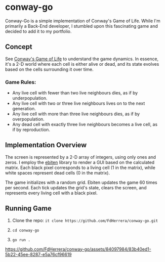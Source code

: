 # conway-go
Conway-Go is a simple implementation of Conway's Game of Life. While I'm primarily a Back-End developer, I stumbled upon this fascinating game and decided to add it to my portfolio.

## Concept
See [Conway's Game of Life](https://en.wikipedia.org/wiki/Conway%27s_Game_of_Life) to understand the game dynamics. In essence, it's a 2-D world where each cell is either alive or dead, and its state evolves based on the cells surrounding it over time.

### Game Rules:
- Any live cell with fewer than two live neighbours dies, as if by underpopulation.
- Any live cell with two or three live neighbours lives on to the next generation.
- Any live cell with more than three live neighbours dies, as if by overpopulation.
- Any dead cell with exactly three live neighbours becomes a live cell, as if by reproduction.

## Implementation Overview
The screen is represented by a 2-D array of integers, using only ones and zeros. I employ the [ebiten](https://github.com/hajimehoshi/ebiten) library to render a GUI based on the calculated matrix. Each black pixel corresponds to a living cell (1 in the matrix), while white spaces represent dead cells (0 in the matrix).

The game initializes with a random grid. Ebiten updates the game 60 times per second. Each tick updates the grid's state, clears the screen, and represents every living cell with a black pixel.

## Running Game
1. Clone the repo: `it clone https://github.com/FdHerrera/conway-go.git`

2. `cd conway-go`

3. `go run .`


https://github.com/FdHerrera/conway-go/assets/84097984/83b40ed1-5b22-45ee-8287-e5a76cf96619
